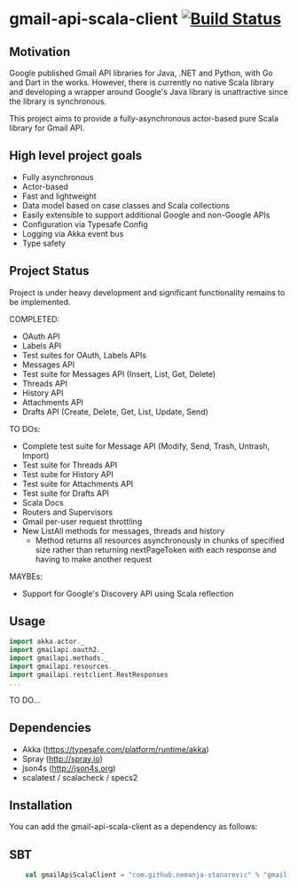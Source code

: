 # gmail-api-scala-client [![Build Status](https://travis-ci.org/nemanja-stanarevic/gmail-api-scala-client.svg?branch=master)](https://travis-ci.org/nemanja-stanarevic/gmail-api-scala-client)

## Motivation
Google published Gmail API libraries for Java, .NET and Python, with Go and Dart in the works. 
However, there is currently no native Scala library and developing a wrapper around Google's Java library 
is unattractive since the library is synchronous.

This project aims to provide a fully-asynchronous actor-based pure Scala library for Gmail API.

## High level project goals
* Fully asynchronous
* Actor-based 
* Fast and lightweight
* Data model based on case classes and Scala collections
* Easily extensible to support additional Google and non-Google APIs
* Configuration via Typesafe Config
* Logging via Akka event bus
* Type safety

## Project Status

Project is under heavy development and significant functionality remains to be implemented. 

COMPLETED:
* OAuth API
* Labels API
* Test suites for OAuth, Labels APIs
* Messages API
* Test suite for Messages API (Insert, List, Get, Delete)
* Threads API
* History API
* Attachments API
* Drafts API (Create, Delete, Get, List, Update, Send)

TO DOs:
* Complete test suite for Message API (Modify, Send, Trash, Untrash, Import)
* Test suite for Threads API
* Test suite for History API
* Test suite for Attachments API
* Test suite for Drafts API
* Scala Docs
* Routers and Supervisors
* Gmail per-user request throttling
* New ListAll methods for messages, threads and history 
  - Method returns all resources asynchronously in chunks of specified size rather than returning nextPageToken
    with each response and having to make another request

MAYBEs:
* Support for Google's Discovery API using Scala reflection

## Usage

```scala
import akka.actor._
import gmailapi.oauth2._
import gmailapi.methods._
import gmailapi.resources._
import gmailapi.restclient.RestResponses
...
```
TO DO...

## Dependencies

* Akka (https://typesafe.com/platform/runtime/akka)
* Spray (http://spray.io)
* json4s (http://json4s.org)
* scalatest / scalacheck / specs2

## Installation

You can add the gmail-api-scala-client as a dependency as follows:

## SBT

```scala
    val gmailApiScalaClient = "com.github.nemanja-stanarevic" % "gmail-api-scala-client" % "0.1"
```
